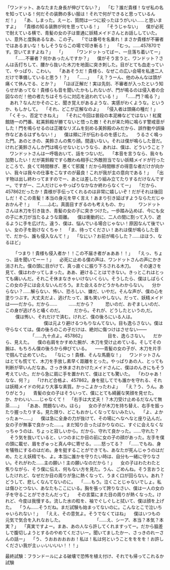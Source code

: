 「ワンドット、あなたまた身長が伸びてない？」
　「む？誰だ貴様！なぜ私の名を知っている！何だその装飾の多い服は！それで何ができると思っているんだ！」
　「あ、しまった。えーと、質問は一つに絞ったほうがいい……と思いますよ」
　「貴様の知る装飾が何を思っている！」
　「そうじゃない」
　僕が必死で耐えている横で、青髪の女の子は普通に妖精メイドさんとお話ししていた。い、意外と度胸あるなあ、この子。
　「では番号を名乗れ！まさか貴様が不審者ではあるまいな！もしそうならこの場で叩き斬る！」
　「むっ。……457870です。空いてますよね？」
　「」
　
　「ワンドットってばー、一旦落ち着いてー」
　
　「……不審者？何かあったんですか？」
　僕がそう言うと、ワンドット？さんは舌打ちして、腰から抜いた木刀を地面に突き刺した。目がとても血走っていて、やっぱり、こわい。
　「ああそうだ！貴様ら、なぜこの広い会場を私達二人だけで準備していると思う！？」
　「……」
　「え？うーん、他のみんなは頭が痛くて休んでる、とか？」
　「ほぼ正解だ！実は先刻、不審者が入ったという知らせがあってな！貴様らも音を聞いたかもしれないが、門が鳴るのは侵入者の合図なのだ！他の者たちはそちらに対応を追われている！」
　「……門？鳴る？」
　あれ？なんだかそのこと、聞き覚えがあるような、実感がわくような。というか、もしかして。
　「それ、どこが正解なのよ」
　「侵入者は頭痛の種だ！」
　「くそっ、否定できねえ」
　「それに今回は普段の本泥棒などではない！紅魔館随一の門番、紅美鈴殿が勝てないと悟った敵！それが来た時に鳴らす警戒音がした！門を鳴らせるのは正確なリズムを刻める美鈴殿のみだから、誤作動や誤操作などあるはずもない！」
　僕は頬に汗が伝わるのを感じた。
　うるさく鳴った門。あのときの、美鈴さんの焦り顔。間違いない。それは僕が鳴らした音だ。けれど美鈴さんしか門は鳴らせないというなら、あれは、僕は、どういうこと？
　ワンドットさんは一呼吸おいて、話をつないだ。
　「本音を言うなら、我々も加勢したい！だが美鈴殿ですら敵わぬ相手に外敵担当でない妖精メイドが行ったところで、良くて時間稼ぎ、悪くて邪魔！だから時間稼ぎの得意な者だけが向かい、我々は我々の仕事をこなすのが最良！これが我が主の意向である！」
　「出す物は出し終わってますのでー、あとは差したり組み立てたりするだけなんですー。ですがー、二人だけじゃやっぱりなかなか終わらなくてー」
　「だから、457862だったか！貴様が手伝ってくれるのは非常に嬉しいぞ！だがそれは後回しだ！そこの青髪！本当の身元を早く言え！あまり引き延ばすようならただじゃおかんぞ！」
　「……ふむ。真面目すぎるのも考えもの、か」
　
　ワンドットさんは木刀を引き抜き、青髪の女の子に突きつけた。一歩踏み込めば、今にも女の子に木刀が当たるような距離。
　僕は衝動的に、二人の間に割って入り、遮るように手を広げた。違う、僕は、悩んでいる場合じゃない！原因なんて後でいい、女の子を助けなくちゃ！
　「ま、待ってください！あれは僕が鳴らした音で、だから、誰も侵入なんて！」
　「なにい？お前が鳴らした？……ほほう、なるほど」
　
　
　
　

　
　「つまり！貴様も侵入者か！！この不届き者がぁああ！！」
　「えっ、ちょっ、話を聞いてーー！」
　必死に止める僕の声は、ワンドットさんの声にかき消された。僕の頭に目がけて、真っ直ぐに振り下ろされる木刀。
　その速さを見て、僕はわかってしまった。ああ、避けることはできない。きっとこれはとっても痛いんだ。それこそ休まなきゃいけないくらい。そうしたら、僕はしばらくこの女の子には会えないんだろう。また会えるかどうかもわからない。
　分からない？……解らない、怖い、恐ろしい、嫌だ、いやだ。そんな声が、僕の心を塗りつぶす。大丈夫だよ、逃げたって、誰も笑いやしない。だって、妖精メイドは――だから。だから……
　
　……だから？
　
　恐いのだ、おぞましいのだ、この身が逃げろと囁くのだ。
　
　だから。それが、どうしたというの,だ。
　
　僕は怖い、それだけで済む。けれど、僕の後ろにいる人は。
　
　
　
　
　
　
　僕は元より避けるつもりなんてない。目も逸らさない。僕は守らなくては。僕の後ろのこの子だけは、絶対に傷つけはさせない――
　
　
　
　
　「……九十点よ。457862」
　
　
　
　目を、逸らさない。
　だから、見えた。
　僕の右肩をかすめた腕が、木刀を受け止めている。そしてその腕は、もちろん僕の後ろから伸びている。
　――青髪の女の子が、木刀を片手で掴んで止めていた。
　「なにっ！貴様、そんな馬鹿な！」
　ワンドットさんはとても慌てて、木刀を手放し素早く距離をとった。やっぱりあの人、とっても判断が早いんだなあ。さっき休まされかけたメイドさんに、僕はのんきにもそう考えていた。だから急に肩に手を置かれて、僕はとても驚いた。
　「わひゃあ！なな、何？」
　「けれど合格よ、457862。身を挺してでも誰かを守れる、それは妖精メイドの何より大事な素質。かっこよかったわよ」
　「え？う、うん。ありがとう」
　青髪の女の子はそういって、僕にとても綺麗な笑顔を見せた。か、かわいい……じゃなくて！
　「右手は大丈夫！？木刀受け止めるだなんて無茶……」
　「ああ、問題ないわ。ほら」
　女の子が木刀を持ち替え、右手を振ったり握ったりする。見た限り、どこもおかしくなってないみたい。
　「よ、よかったぁ〜……」
　僕は急に全身の力が抜けて、その場にへなへなと座り込んだ。女の子が無事で良かった……。まだ知り合ったばかりなのに、すぐに会えなくなっちゃうのは、ちょっと寂しいから。だから、守れて良かった。……守れた？
　そう気を抜いていると、いつのまにか目の前に女の子の顔があった。左手を僕の頭に載せ、眉をぎゅっと真ん中に寄せる。……怒ってる？
　「……でもね、身を犠牲にするのはだめ。身を挺することができても、あなたが死んじゃうのはだめ。たとえ妖精でも、よ。本当に誰かを守りたい時は、自分も一緒に守りなさい。それがわた……主の願い！主の願いなのだから！」
　女の子はわたわたと焦りながら、そう僕に伝え、何もない方を見た。うん、ごめんね。そう言おうとしたけれど、なぜだか目の周りが急に熱くなって、うまく口が回らない。あれ？どうして、悲しくなんてないのに。
　「……もう。泣くことじゃないでしょ。私は傷ひとつない、あなたもここにいる。胸を張って誇りなさい、僕は一人の女の子を守ることができたんだって」
　その言葉にまた目の周りが熱くなった。けれど、今度は我慢する。流した水の粒を、袖でぐしぐしと拭いて、僕は顔を上げた。
　「うん……そうだね。まだ試験も始まってないのに。こんなとこで泣いちゃいられない！」
　「ええ、その意気よ。そうでなくてはね」
　僕はいつもの元気で気合を入れなおした。
　
　
　
　
　
　「……え、シーア、本当？本気？本実？」
　「真実ですよー。まあ、あの人なら許してくれますってー。だから脇差しで腹切しようとするのやめてくださいー。聞いてましたかー、さっきのれーさんの話ー」
　「う、うおおおおおお！私は！私は何ということをををを！お許しください我が主ぃぃいいいい！！！」


最終試験：フランドールによる破壊で恐怖を植え付け、それでも帰ってこれるか試験
　
　